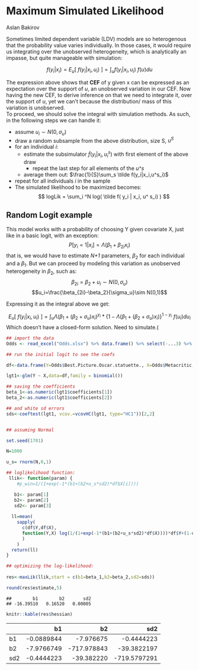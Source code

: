 Maximum Simulated Likelihood
================
Aslan Bakirov

Sometimes limited dependent variable (LDV) models are so heterogenous
that the probability value varies individually. In those cases, it would
require us integrating over the unobserved heterogeneity, which is
analytically an impasse, but quite manageable with simulation:

$$f(y_i|x_i)= E_u[~f(y_i|x_i,u_i)~] = \int_uf(y_i|x_i,u_i)~f(u)du$$

The expression above shows that **CEF** of y given x can be expressed as
an expectation over the support of *u*, an unobserved variation in our
CEF. Now having the new CEF, to derive inference on that we need to
integrate it, over the support of *u*, yet we can’t because the
distribution/ mass of this variation is unobserved.  
To proceed, we should solve the integral with simulation methods. As
such, in the following steps we can handle it:

-   assume $u_i \sim N(0,\sigma_u)$  
-   draw a random subsample from the above distribution, size S, $u^S$  
-   for an individual $i$:
    -   estimate the subsimulator $\tilde f(y_i|x_i,u^s_i)$ with first
        element of the above draw
        -   repeat the last step for all elements of the *u^s*
    -   average them out: $\frac{1}{S}\sum_s \tilde f(y_i|x_i,u^s_i)$  
-   repeat for all individuals $i$ in the sample  
-   The simulated likelihood to be maximized becomes:
    $$ logLik = \sum_i ^N log( \tilde f( y_i | x_i, u^ s_i) ) $$

## Random Logit example

This model works with a probability of choosing Y given covariate X,
just like in a basic logit, with an exception:
$$P[y_i=1|x_i]=\Lambda(\beta_1+\beta_{2i}x_i)$$ that is, we would have
to estimate *N+1* parameters, $\beta_2$ for each individual and a
$\beta_1$. But we can proceed by modeling this variation as unobserved
heterogeneity in $\beta_2$, such as:  
$$\beta_{2i}=\beta_2+u_i\sim N(0,\sigma_u)$$
$$u_i=\frac{\beta_{2i}-\beta_2}{\sigma_u}\sim N(0,1)$$

Expressing it as the integral above we get:

$$E_u[~f(y_i|x_i,u_i)~]=\int_u\Lambda(\beta_1+(\beta_{2}+\sigma_u)x_i)^{y_i}*\{1-\Lambda(\beta_1+(\beta_{2}+\sigma_u)x_i)\}^{1-y_i}~f(u_i)du_i$$
Which doesn’t have a closed-form solution. Need to simulate.(

``` r
## import the data
Odds <- read_excel("Odds.xlsx") %>% data.frame() %>% select(-...3) %>% filter(Year>2007) 

## run the initial logit to see the coefs

df<-data.frame(Y=Odds$Best.Picture.Oscar.statuette., X=Odds$Metacritic,sllik=as.numeric(length(Odds)))

lgt1<-glm(Y ~ X,data=df,family = binomial())

## saving the coefficients
beta_1<-as.numeric(lgt1$coefficients[1])
beta_2<-as.numeric(lgt1$coefficients[2])

## and white sd errors
sds<-coeftest(lgt1, vcov.=vcovHC(lgt1, type="HC1"))[2,2]


## assuming Normal

set.seed(1701)

N=1000

u_s= rnorm(N,0,1)

## loglikelihood function:  
 llik<- function(param) {
    #p_win=1/(1+exp(-1*(b1+(b2+u_s*sd2)*df$X[i])))

   b1<- param[1]
   b2<- param[2]
   sd2<- param[3]
   
  ll=mean(
    sapply(
      c(df$Y,df$X),
      function(Y,X) log(1/(1+exp(-1*(b1+(b2+u_s*sd2)*df$X))))*df$Y+(1-df$Y)*log(1-1/(1+exp(-1*(b1+(b2+u_s*sd2)*df$X))))
      )
    )
  return(ll)
}

## optimizing the log-likelihood:  
 
res<-maxLik(llik,start = c(b1=beta_1,b2=beta_2,sd2=sds))

round(res$estimate,5)
```

    ##        b1        b2       sd2 
    ## -16.39510   0.16520   0.00005

``` r
knitr::kable(res$hessian)
```

|     |         b1 |          b2 |          sd2 |
|:----|-----------:|------------:|-------------:|
| b1  | -0.0889844 |   -7.976675 |   -0.4444223 |
| b2  | -7.9766749 | -717.978843 |  -39.3822197 |
| sd2 | -0.4444223 |  -39.382220 | -719.5797291 |
